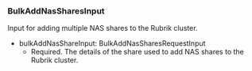 ### BulkAddNasSharesInput
Input for adding multiple NAS shares to the Rubrik cluster.

- bulkAddNasShareInput: BulkAddNasSharesRequestInput
  - Required. The details of the share used to add NAS shares to the Rubrik cluster.
